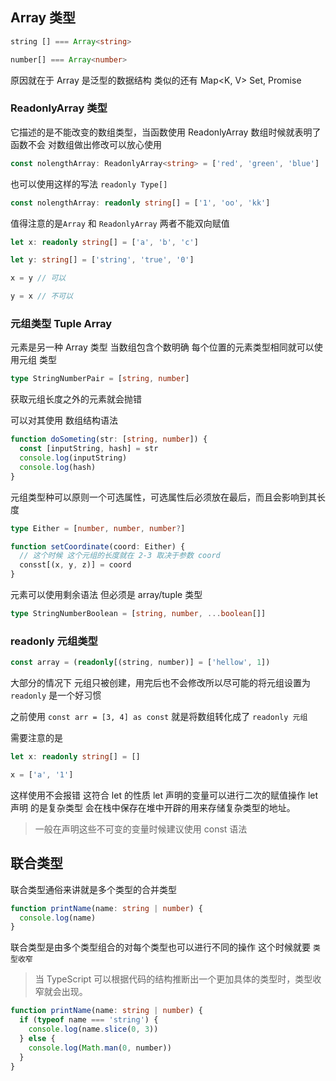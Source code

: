 ## Array 类型

```ts
string [] === Array<string>

number[] === Array<number>
```

原因就在于 Array 是泛型的数据结构 类似的还有 Map<K, V> Set<T>, Promise<T>

### ReadonlyArray 类型

它描述的是不能改变的数组类型，当函数使用 ReadonlyArray 数组时候就表明了函数不会
对数组做出修改可以放心使用

```ts
const nolengthArray: ReadonlyArray<string> = ['red', 'green', 'blue']
```

也可以使用这样的写法 `readonly Type[]`

```ts
const nolengthArray: readonly string[] = ['1', 'oo', 'kk']
```

值得注意的是`Array` 和 `ReadonlyArray` 两者不能双向赋值

```ts
let x: readonly string[] = ['a', 'b', 'c']

let y: string[] = ['string', 'true', '0']

x = y // 可以

y = x // 不可以
```

### 元组类型 Tuple Array

元素是另一种 Array 类型 当数组包含个数明确 每个位置的元素类型相同就可以使用元组
类型

```ts
type StringNumberPair = [string, number]
```

获取元组长度之外的元素就会抛错

可以对其使用 数组结构语法

```ts
function doSometing(str: [string, number]) {
  const [inputString, hash] = str
  console.log(inputString)
  console.log(hash)
}
```

元组类型种可以原则一个可选属性，可选属性后必须放在最后，而且会影响到其长度

```ts
type Either = [number, number, number?]

function setCoordinate(coord: Either) {
  // 这个时候 这个元组的长度就在 2-3 取决于参数 coord
  consst[(x, y, z)] = coord
}
```

元素可以使用剩余语法 但必须是 array/tuple 类型

```ts
type StringNumberBoolean = [string, number, ...boolean[]]
```

### readonly 元组类型

```ts
const array = (readonly[(string, number)] = ['hellow', 1])
```

大部分的情况下 元组只被创建，用完后也不会修改所以尽可能的将元组设置为 `readonly`
是一个好习惯

之前使用 `const arr = [3, 4] as const` 就是将数组转化成了 `readonly 元组`

需要注意的是

```ts
let x: readonly string[] = []

x = ['a', '1']
```

这样使用不会报错 这符合 let 的性质 let 声明的变量可以进行二次的赋值操作 let 声明
的是复杂类型 会在栈中保存在堆中开辟的用来存储复杂类型的地址。

> 一般在声明这些不可变的变量时候建议使用 const 语法

## 联合类型

联合类型通俗来讲就是多个类型的合并类型

```ts
function printName(name: string | number) {
  console.log(name)
}
```

联合类型是由多个类型组合的对每个类型也可以进行不同的操作 这个时候就要 `类型收窄`

> 当 TypeScript 可以根据代码的结构推断出一个更加具体的类型时，类型收窄就会出现。

```ts
function printName(name: string | number) {
  if (typeof name === 'string') {
    console.log(name.slice(0, 3))
  } else {
    console.log(Math.man(0, number))
  }
}
```
